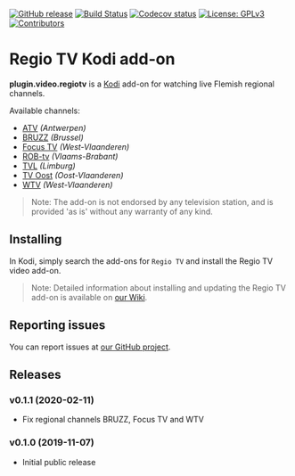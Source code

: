 [![GitHub release](https://img.shields.io/github/release/add-ons/plugin.video.regiotv.svg)](https://github.com/add-ons/plugin.video.regiotv/releases)
[![Build Status](https://travis-ci.org/add-ons/plugin.video.regiotv.svg?branch=master)](https://travis-ci.org/add-ons/plugin.video.regiotv)
[![Codecov status](https://img.shields.io/codecov/c/github/add-ons/plugin.video.regiotv/master)](https://codecov.io/gh/add-ons/plugin.video.regiotv/branch/master)
[![License: GPLv3](https://img.shields.io/badge/License-GPLv3-yellow.svg)](https://opensource.org/licenses/GPL-3.0)
[![Contributors](https://img.shields.io/github/contributors/add-ons/plugin.video.regiotv.svg)](https://github.com/add-ons/plugin.video.regiotv/graphs/contributors)

# Regio TV Kodi add-on
**plugin.video.regiotv** is a [Kodi](https://kodi.tv/) add-on for watching live Flemish regional channels.

Available channels:
- [ATV](https://atv.be/) *(Antwerpen)*
- [BRUZZ](https://www.bruzz.be/) *(Brussel)*
- [Focus TV](https://www.focustv.be/) *(West-Vlaanderen)*
- [ROB-tv](https://robtv.be/) *(Vlaams-Brabant)*
- [TVL](https://tvl.be/) *(Limburg)*
- [TV Oost](https://tvoost.be/) *(Oost-Vlaanderen)*
- [WTV](https://www.wtv.be/) *(West-Vlaanderen)*

> Note: The add-on is not endorsed by any television station, and is provided 'as is' without any warranty of any kind.

## Installing
In Kodi, simply search the add-ons for `Regio TV` and install the Regio TV video add-on.

> Note: Detailed information about installing and updating the Regio TV add-on is available on [our Wiki](https://github.com/add-ons/plugin.video.regiotv/wiki).

## Reporting issues
You can report issues at [our GitHub project](https://github.com/add-ons/plugin.video.regiotv).

## Releases
### v0.1.1 (2020-02-11)
- Fix regional channels BRUZZ, Focus TV and WTV

### v0.1.0 (2019-11-07)
- Initial public release
